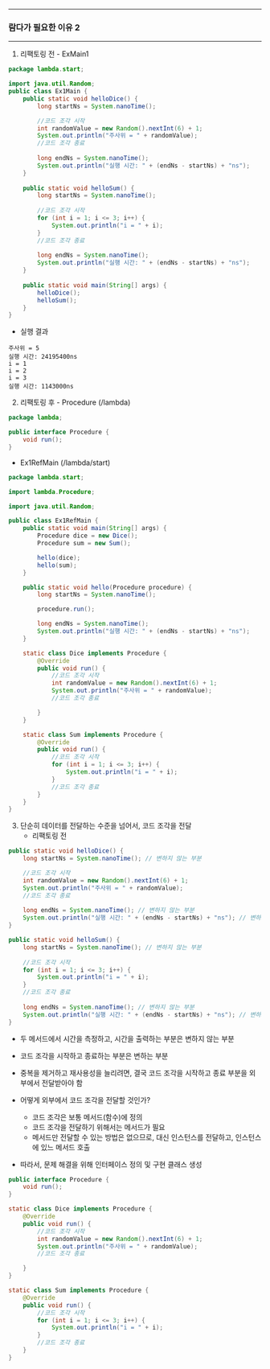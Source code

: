 -----
### 람다가 필요한 이유 2
-----
1. 리팩토링 전 - ExMain1
```java
package lambda.start;

import java.util.Random;
public class Ex1Main {
    public static void helloDice() {
        long startNs = System.nanoTime();

        //코드 조각 시작
        int randomValue = new Random().nextInt(6) + 1;
        System.out.println("주사위 = " + randomValue);
        //코드 조각 종료
        
        long endNs = System.nanoTime();
        System.out.println("실행 시간: " + (endNs - startNs) + "ns");
    }
    
    public static void helloSum() {
        long startNs = System.nanoTime();
        
        //코드 조각 시작
        for (int i = 1; i <= 3; i++) {
            System.out.println("i = " + i);
        }
        //코드 조각 종료
        
        long endNs = System.nanoTime();
        System.out.println("실행 시간: " + (endNs - startNs) + "ns");
    }
    
    public static void main(String[] args) {
        helloDice();
        helloSum();
    }
}
```
  - 실행 결과
```
주사위 = 5
실행 시간: 24195400ns
i = 1
i = 2
i = 3
실행 시간: 1143000ns
```

2. 리팩토링 후 - Procedure (/lambda)
```java
package lambda;

public interface Procedure {
    void run();
}
```

  - Ex1RefMain (/lambda/start)
```java
package lambda.start;

import lambda.Procedure;

import java.util.Random;

public class Ex1RefMain {
    public static void main(String[] args) {
        Procedure dice = new Dice();
        Procedure sum = new Sum();

        hello(dice);
        hello(sum);
    }

    public static void hello(Procedure procedure) {
        long startNs = System.nanoTime();

        procedure.run();

        long endNs = System.nanoTime();
        System.out.println("실행 시간: " + (endNs - startNs) + "ns");
    }

    static class Dice implements Procedure {
        @Override
        public void run() {
            //코드 조각 시작
            int randomValue = new Random().nextInt(6) + 1;
            System.out.println("주사위 = " + randomValue);
            //코드 조각 종료

        }
    }

    static class Sum implements Procedure {
        @Override
        public void run() {
            //코드 조각 시작
            for (int i = 1; i <= 3; i++) {
                System.out.println("i = " + i);
            }
            //코드 조각 종료
        }
    }
}
```

3. 단순히 데이터를 전달하는 수준을 넘어서, 코드 조각을 전달
   - 리팩토링 전
```java
public static void helloDice() {
    long startNs = System.nanoTime(); // 변하지 않는 부분

    //코드 조각 시작
    int randomValue = new Random().nextInt(6) + 1;
    System.out.println("주사위 = " + randomValue);
    //코드 조각 종료
    
    long endNs = System.nanoTime(); // 변하지 않는 부분
    System.out.println("실행 시간: " + (endNs - startNs) + "ns"); // 변하지 않는 부분
}

public static void helloSum() {
    long startNs = System.nanoTime(); // 변하지 않는 부분
    
    //코드 조각 시작
    for (int i = 1; i <= 3; i++) {
        System.out.println("i = " + i);
    }
    //코드 조각 종료
    
    long endNs = System.nanoTime(); // 변하지 않는 부분
    System.out.println("실행 시간: " + (endNs - startNs) + "ns"); // 변하지 않는 부분
}
```
  - 두 메서드에서 시간을 측정하고, 시간을 출력하는 부분은 변하지 않는 부분
  - 코드 조각을 시작하고 종료하는 부분은 변하는 부분
  - 중복을 제거하고 재사용성을 늘리려면, 결국 코드 조각을 시작하고 종료 부분을 외부에서 전달받아야 함
  - 어떻게 외부에서 코드 조각을 전달할 것인가?
    + 코드 조각은 보통 메서드(함수)에 정의
    + 코드 조각을 전달하기 위해서는 메서드가 필요
    + 메서드만 전달할 수 있는 방법은 없으므로, 대신 인스턴스를 전달하고, 인스턴스에 있느 메서드 호출

  - 따라서, 문제 해결을 위해 인터페이스 정의 및 구현 클래스 생성
```java
public interface Procedure {
    void run();
}
```
```java
static class Dice implements Procedure {
    @Override
    public void run() {
        //코드 조각 시작
        int randomValue = new Random().nextInt(6) + 1;
        System.out.println("주사위 = " + randomValue);
        //코드 조각 종료

    }
}

static class Sum implements Procedure {
    @Override
    public void run() {
        //코드 조각 시작
        for (int i = 1; i <= 3; i++) {
            System.out.println("i = " + i);
        }
        //코드 조각 종료
    }
}
```
